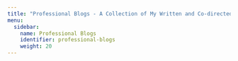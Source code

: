 ```yaml
---
title: "Professional Blogs - A Collection of My Written and Co-directed Works Across Various Companies" 
menu:
  sidebar:
    name: Professional Blogs
    identifier: professional-blogs
    weight: 20
---
```


